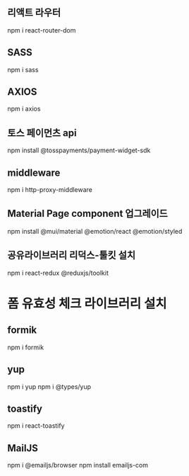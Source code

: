 ## 리액트 라우터
npm i react-router-dom
## SASS 
npm i sass
## AXIOS
npm i axios
## 토스 페이먼츠 api
npm install @tosspayments/payment-widget-sdk
## middleware
npm i http-proxy-middleware
## Material Page component 업그레이드 
npm install @mui/material @emotion/react @emotion/styled
## 공유라이브러리 리덕스-툴킷 설치
npm i react-redux @reduxjs/toolkit
# 폼 유효성 체크 라이브러리 설치
## formik
npm i formik
## yup
npm i yup
npm i @types/yup
## toastify
npm i react-toastify
## MailJS
npm i @emailjs/browser
npm install emailjs-com
